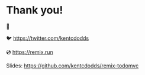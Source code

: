 # Thank you!

👋

🐦 https://twitter.com/kentcdodds

💿 https://remix.run

Slides: https://github.com/kentcdodds/remix-todomvc
